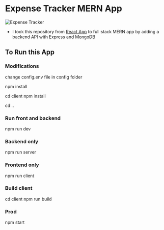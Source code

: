 # Expense Tracker MERN App

![Expense Tracker](https://user-images.githubusercontent.com/39486938/93667316-756bd780-fa9e-11ea-8767-02a1bf0a7319.png)

* I took this repository from [React App](https://github.com/shoaiburrehman/Expense-Tracker) to full stack MERN app by adding a backend API with Express and MongoDB

## To Run this App

### Modifications
change config.env file in config folder

npm install

cd client npm install

cd ..
 
### Run front and backend
npm run dev

### Backend only
npm run server

### Frontend only
npm run client

### Build client
cd client
npm run build

### Prod
npm start
